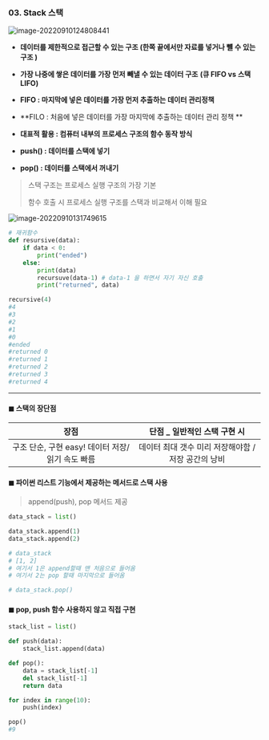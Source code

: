 ### 03. Stack  스택 

![image-20220910124808441](C:\Users\LGD\AppData\Roaming\Typora\typora-user-images\image-20220910124808441.png)

* **데이터를 제한적으로 접근할 수 있는 구조 (한쪽 끝에서만 자료를 넣거나 뺼 수 있는 구조 )**

* **가장 나중에 쌓은 데이터를 가장 먼저 빼낼 수 있는 데이터 구조** **(큐 FIFO vs 스택 LIFO)**

* **FIFO : 마지막에 넣은 데이터를 가장 먼저 추출하는 데이터 관리정책**

* **FILO : 처음에 넣은 데이터를 가장 마지막에 추출하는 데이터 관리 정책 **

* **대표적 활용 : 컴퓨터 내부의 프로세스 구조의 함수 동작 방식**

* **push() : 데이터를 스택에 넣기**

* **pop() : 데이터를 스택에서 꺼내기**

  

> 스택 구조는 프로세스 실행 구조의 가장 기본 
>
> 함수 호출 시 프로세스 실행 구조를 스택과 비교해서 이해 필요 



![image-20220910131749615](C:\Users\LGD\AppData\Roaming\Typora\typora-user-images\image-20220910131749615.png)

```python
# 재귀함수 
def resursive(data):
    if data < 0:
        print("ended")
    else: 
        print(data)
        recursuve(data-1) # data-1 을 하면서 자기 자신 호출
        print("returned", data)
```

```python
recursive(4)
#4
#3
#2
#1
#0
#ended
#returned 0
#returned 1
#returned 2
#returned 3
#returned 4
```



---



#### ◼ 스택의 장단점 

|                       장점                        |            단점 _ 일반적인 스택 구현 시             |
| :-----------------------------------------------: | :-------------------------------------------------: |
| 구조 단순, 구현  easy! 데이터 저장/읽기 속도 빠름 | 데이터 최대 갯수 미리 저장해야함 / 저장 공간의 낭비 |



#### ◼ 파이썬 리스트 기능에서 제공하는 메서드로 스택 사용

> append(push), pop 메서드 제공

```python
data_stack = list()

data_stack.append(1)
data_stack.append(2)

# data_stack 
# [1, 2]
# 여기서 1은 append할때 맨 처음으로 들어옴 
# 여기서 2는 pop 할때 마지막으로 들어옴

# data_stack.pop()
```



#### ◼ **pop, push 함수 사용하지 않고 직접 구현**

```python
stack_list = list()

def push(data):
    stack_list.append(data)

def pop():
    data = stack_list[-1]
    del stack_list[-1]
    return data
```

```python
for index in range(10):
    push(index)
```

```python
pop()
#9
```

